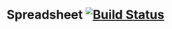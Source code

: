 # Spreadsheet [![Build Status](https://travis-ci.org/hpi-swa-teaching/SWT18-Project-18.svg?branch=master)](https://travis-ci.org/hpi-swa-teaching/SWT18-Project-18)
